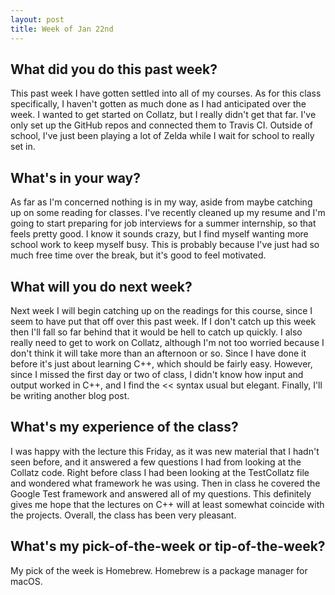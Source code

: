 ```yaml
---
layout: post
title: Week of Jan 22nd
---
```


## What did you do this past week?

This past week I have gotten settled into all of my courses. As for this class specifically, I haven't gotten as much done as I had anticipated over the week. I wanted to get started on Collatz, but I really didn't get that far. I've only set up the GitHub repos and connected them to Travis CI. Outside of school, I've just been playing a lot of Zelda while I wait for school to really set in.

## What's in your way?

As far as I'm concerned nothing is in my way, aside from maybe catching up on some reading for classes. I've recently cleaned up my resume and I'm going to start preparing for job interviews for a summer internship, so that feels pretty good. I know it sounds crazy, but I find myself wanting more school work to keep myself busy. This is probably because I've just had so much free time over the break, but it's good to feel motivated.

## What will you do next week?

Next week I will begin catching up on the readings for this course, since I seem to have put that off over this past week. If I don't catch up this week then I'll fall so far behind that it would be hell to catch up quickly. I also really need to get to work on Collatz, although I'm not too worried because I don't think it will take more than an afternoon or so. Since I have done it before it's just about learning C++, which should be fairly easy. However, since I missed the first day or two of class, I didn't know how input and output worked in C++, and I find the << syntax usual but elegant. Finally, I'll be writing another blog post.

## What's my experience of the class?

I was happy with the lecture this Friday, as it was new material that I hadn't seen before, and it answered a few questions I had from looking at the Collatz code. Right before class I had been looking at the TestCollatz file and wondered what framework he was using. Then in class he covered the Google Test framework and answered all of my questions. This definitely gives me hope that the lectures on C++ will at least somewhat coincide with the projects. Overall, the class has been very pleasant.

## What's my pick-of-the-week or tip-of-the-week?

My pick of the week is Homebrew. Homebrew is a package manager for macOS.
